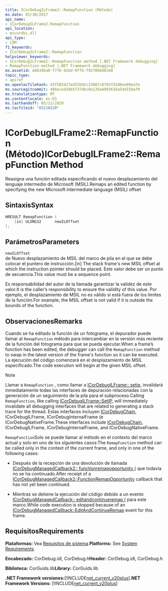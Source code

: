 ```yaml
---
title: ICorDebugILFrame2::RemapFunction (Método)
ms.date: 03/30/2017
api_name:
- ICorDebugILFrame2.RemapFunction
api_location:
- mscordbi.dll
api_type:
- COM
f1_keywords:
- ICorDebugILFrame2::RemapFunction
helpviewer_keywords:
- ICorDebugILFrame2::RemapFunction method [.NET Framework debugging]
- RemapFunction method [.NET Framework debugging]
ms.assetid: dd639ba0-f77b-426d-9ff6-f92706840348
topic_type:
- apiref
ms.openlocfilehash: 43f585417ed52b92c23087c0f02fd188ee09ea7e
ms.sourcegitcommit: 488aced39b5f374bc0a139a4993616a54d15baf0
ms.translationtype: MT
ms.contentlocale: es-ES
ms.lasthandoff: 05/12/2020
ms.locfileid: "83210220"
---
```

# <a name="icordebugilframe2remapfunction-method"></a><span data-ttu-id="18950-102">ICorDebugILFrame2::RemapFunction (Método)</span><span class="sxs-lookup"><span data-stu-id="18950-102">ICorDebugILFrame2::RemapFunction Method</span></span>
<span data-ttu-id="18950-103">Reasigna una función editada especificando el nuevo desplazamiento del lenguaje intermedio de Microsoft (MSIL).</span><span class="sxs-lookup"><span data-stu-id="18950-103">Remaps an edited function by specifying the new Microsoft intermediate language (MSIL) offset</span></span>  
  
## <a name="syntax"></a><span data-ttu-id="18950-104">Sintaxis</span><span class="sxs-lookup"><span data-stu-id="18950-104">Syntax</span></span>  
  
```cpp  
HRESULT RemapFunction (  
    [in] ULONG32      newILOffset  
);  
```  
  
## <a name="parameters"></a><span data-ttu-id="18950-105">Parámetros</span><span class="sxs-lookup"><span data-stu-id="18950-105">Parameters</span></span>  
 `newILOffset`  
 <span data-ttu-id="18950-106">de Nuevo desplazamiento de MSIL del marco de pila en el que se debe colocar el puntero de instrucción.</span><span class="sxs-lookup"><span data-stu-id="18950-106">[in] The stack frame's new MSIL offset at which the instruction pointer should be placed.</span></span> <span data-ttu-id="18950-107">Este valor debe ser un punto de secuencia.</span><span class="sxs-lookup"><span data-stu-id="18950-107">This value must be a sequence point.</span></span>  
  
 <span data-ttu-id="18950-108">Es responsabilidad del autor de la llamada garantizar la validez de este valor.</span><span class="sxs-lookup"><span data-stu-id="18950-108">It is the caller’s responsibility to ensure the validity of this value.</span></span> <span data-ttu-id="18950-109">Por ejemplo, el desplazamiento de MSIL no es válido si está fuera de los límites de la función.</span><span class="sxs-lookup"><span data-stu-id="18950-109">For example, the MSIL offset is not valid if it is outside the bounds of the function.</span></span>  
  
## <a name="remarks"></a><span data-ttu-id="18950-110">Observaciones</span><span class="sxs-lookup"><span data-stu-id="18950-110">Remarks</span></span>  
 <span data-ttu-id="18950-111">Cuando se ha editado la función de un fotograma, el depurador puede llamar al `RemapFunction` método para intercambiar en la versión más reciente de la función del fotograma para que se pueda ejecutar.</span><span class="sxs-lookup"><span data-stu-id="18950-111">When a frame’s function has been edited, the debugger can call the `RemapFunction` method to swap in the latest version of the frame's function so it can be executed.</span></span> <span data-ttu-id="18950-112">La ejecución del código comenzará en el desplazamiento de MSIL especificado.</span><span class="sxs-lookup"><span data-stu-id="18950-112">The code execution will begin at the given MSIL offset.</span></span>  
  
> [!NOTE]
> <span data-ttu-id="18950-113">Llamar a `RemapFunction` , como llamar a [ICorDebugILFrame:: setip](icordebugilframe-setip-method.md), invalidará inmediatamente todas las interfaces de depuración relacionadas con la generación de un seguimiento de la pila para el subproceso.</span><span class="sxs-lookup"><span data-stu-id="18950-113">Calling `RemapFunction`, like calling [ICorDebugILFrame::SetIP](icordebugilframe-setip-method.md), will immediately invalidate all debugging interfaces that are related to generating a stack trace for the thread.</span></span> <span data-ttu-id="18950-114">Estas interfaces incluyen [ICorDebugChain](icordebugchain-interface.md), ICorDebugILFrame, ICorDebugInternalFrame (e ICorDebugNativeFrame.</span><span class="sxs-lookup"><span data-stu-id="18950-114">These interfaces include [ICorDebugChain](icordebugchain-interface.md), ICorDebugILFrame, ICorDebugInternalFrame, and ICorDebugNativeFrame.</span></span>  
  
 <span data-ttu-id="18950-115">`RemapFunction`Solo se puede llamar al método en el contexto del marco actual y solo en uno de los siguientes casos:</span><span class="sxs-lookup"><span data-stu-id="18950-115">The `RemapFunction` method can be called only in the context of the current frame, and only in one of the following cases:</span></span>  
  
- <span data-ttu-id="18950-116">Después de la recepción de una devolución de llamada [ICorDebugManagedCallback2:: functionremapopportunity (](icordebugmanagedcallback2-functionremapopportunity-method.md) que todavía no se ha continuado.</span><span class="sxs-lookup"><span data-stu-id="18950-116">After receipt of a [ICorDebugManagedCallback2::FunctionRemapOpportunity](icordebugmanagedcallback2-functionremapopportunity-method.md) callback that has not yet been continued.</span></span>  
  
- <span data-ttu-id="18950-117">Mientras se detiene la ejecución del código debido a un evento [ICorDebugManagedCallback:: editandcontinueremap (](icordebugmanagedcallback-editandcontinueremap-method.md) para este marco.</span><span class="sxs-lookup"><span data-stu-id="18950-117">While code execution is stopped because of an [ICorDebugManagedCallback::EditAndContinueRemap](icordebugmanagedcallback-editandcontinueremap-method.md) event for this frame.</span></span>  
  
## <a name="requirements"></a><span data-ttu-id="18950-118">Requisitos</span><span class="sxs-lookup"><span data-stu-id="18950-118">Requirements</span></span>  
 <span data-ttu-id="18950-119">**Plataformas:** Vea [Requisitos de sistema](../../get-started/system-requirements.md).</span><span class="sxs-lookup"><span data-stu-id="18950-119">**Platforms:** See [System Requirements](../../get-started/system-requirements.md).</span></span>  
  
 <span data-ttu-id="18950-120">**Encabezado:** CorDebug.idl, CorDebug.h</span><span class="sxs-lookup"><span data-stu-id="18950-120">**Header:** CorDebug.idl, CorDebug.h</span></span>  
  
 <span data-ttu-id="18950-121">**Biblioteca:** CorGuids.lib</span><span class="sxs-lookup"><span data-stu-id="18950-121">**Library:** CorGuids.lib</span></span>  
  
 <span data-ttu-id="18950-122">**.NET Framework versiones:**[!INCLUDE[net_current_v20plus](../../../../includes/net-current-v20plus-md.md)]</span><span class="sxs-lookup"><span data-stu-id="18950-122">**.NET Framework Versions:** [!INCLUDE[net_current_v20plus](../../../../includes/net-current-v20plus-md.md)]</span></span>
